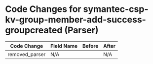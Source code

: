 # Code Changes for symantec-csp-kv-group-member-add-success-groupcreated (Parser)

| Code Change | Field Name | Before | After |
|-------------|------------|--------|-------|
| removed_parser | N/A |  | N/A |